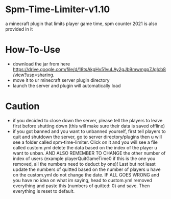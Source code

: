 # Spm-Time-Limiter-v1.10

a minecraft plugin that limits player game time, spm counter 2021 is also provided in it

# How-To-Use
- download the jar from here  https://drive.google.com/file/d/18tsAkgHv51vuLAy2gJb9mwmgp7JgIcb8/view?usp=sharing.
- move it to ur minecraft server plugin directory
- launch the server and plugin will automatically load
# Caution
- if you decided to close down the server, please tell the players to leave first before shutting down (this will make sure their data is saved offline)
- if you got banned and you want to unbanned yourself, first tell players to quit and shutdown the server, go to server directory/plugins then u will see a folder called spm-time-limiter. Click on it and you will see a file called custom.yml delete the data based on the index of the player u want to unban. AND ALSO REMEMBER TO CHANGE the  other number of index of users (example playerQuitGameTime0  if this is the one you removed, all the numbers need to deduct by one)! Last but not least update the numbers of quitted based on the number of players u have on the custom.yml do not change the date. IF ALL GOES WRONG and you have no idea on what im saying, head to custom.yml removed everything and paste this (numbers of quitted: 0) and save. Then everything is reset to default.
